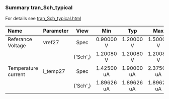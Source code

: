### Summary tran_Sch_typical

For details see <a href='tran_Sch_typical.html'>tran_Sch_typical.html</a>

|**Name**|**Parameter**|**View**|**Min** | **Typ** | **Max**|
|:---|:---|:---:|:---:|:---:|:---:|
|Referance Voltage|vref27 | Spec | 0.90000 V | 1.20000 V | 1.50000 V |
| | | ('Sch',)|1.20080 V | 1.20080 V | 1.20080 V |
|Temperature current|i\_temp27 | Spec | 1.42500 uA | 1.90000 uA | 2.37500 uA |
| | | ('Sch',)|1.89626 uA | 1.89626 uA | 1.89626 uA |
